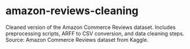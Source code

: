 # amazon-reviews-cleaning
Cleaned version of the Amazon Commerce Reviews dataset. Includes preprocessing scripts, ARFF to CSV conversion, and data cleaning steps. Source: Amazon Commerce Reviews dataset from Kaggle.
